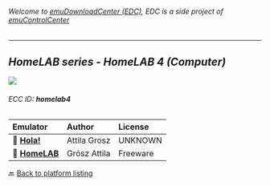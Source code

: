 ###### Welcome to [emuDownloadCenter (EDC)](https://github.com/PhoenixInteractiveNL/emuDownloadCenter/wiki/), EDC is a side project of [emuControlCenter](https://github.com/PhoenixInteractiveNL/emuControlCenter/wiki/)
***
## _HomeLAB series - HomeLAB 4 (Computer)_
![](https://raw.githubusercontent.com/wiki/PhoenixInteractiveNL/emuDownloadCenter/images_platform/ecc_homelab4_teaser.png)
###### ECC ID: **homelab4**

| Emulator   | Author      | License     |
|:-----------|:------------|:------------|
| :file_folder: [**Hola!**](https://github.com/PhoenixInteractiveNL/emuDownloadCenter/wiki/Emulator-hola#menu) | Attila Grosz | UNKNOWN |
| :file_folder: [**HomeLAB**](https://github.com/PhoenixInteractiveNL/emuDownloadCenter/wiki/Emulator-homelab#menu) | Grósz Attila | Freeware |

:back: [Back to platform listing](https://github.com/PhoenixInteractiveNL/emuDownloadCenter/wiki/EDC-Platform-List)
